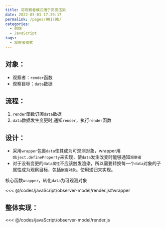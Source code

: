 ```yaml
---
title: 将观察者模式用于页面渲染
date: 2022-05-01 17:39:17
permalink: /pages/90179b/
categories:
  - 前端
  - JavaScript
tags:
  - 观察者模式
---
```




## 对象：

-  观察者：`render`函数
-  观察目标：`data`数据

## 流程：
1.  `render`函数订阅`data`数据
2.  `data`数据发生变更时,通知`render`，执行`render`函数

## 设计：
-   采用`wrapper`包裹`data`使其成为可观测对象，wrapper用`Object.defineProperty`来实现，使`data`发生改变时能够通知`观察者`
-   对于没有变更的`data属性`不应该触发渲染，所以需要转换每一个`data`对象的子属性成为观察目标，包括`嵌套对象`。使用递归来实现。


核心函数`wrapper`，转化`data`为可观测对象

<<< @/codes/javaScript/observer-model/render.js#wrapper

## 整体实现：

<<< @/codes/javaScript/observer-model/render.js
